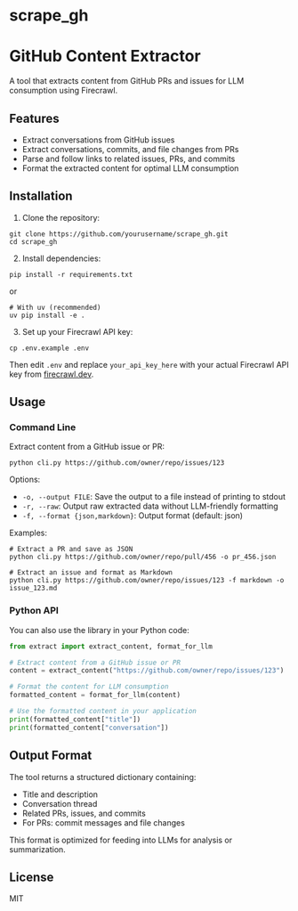 # scrape_gh

# GitHub Content Extractor

A tool that extracts content from GitHub PRs and issues for LLM consumption using Firecrawl.

## Features

- Extract conversations from GitHub issues
- Extract conversations, commits, and file changes from PRs
- Parse and follow links to related issues, PRs, and commits
- Format the extracted content for optimal LLM consumption

## Installation

1. Clone the repository:
```
git clone https://github.com/yourusername/scrape_gh.git
cd scrape_gh
```

2. Install dependencies:
```
pip install -r requirements.txt
```
or
```
# With uv (recommended)
uv pip install -e .
```

3. Set up your Firecrawl API key:
```
cp .env.example .env
```
Then edit `.env` and replace `your_api_key_here` with your actual Firecrawl API key from [firecrawl.dev](https://firecrawl.dev).

## Usage

### Command Line

Extract content from a GitHub issue or PR:

```
python cli.py https://github.com/owner/repo/issues/123
```

Options:
- `-o, --output FILE`: Save the output to a file instead of printing to stdout
- `-r, --raw`: Output raw extracted data without LLM-friendly formatting
- `-f, --format {json,markdown}`: Output format (default: json)

Examples:

```
# Extract a PR and save as JSON
python cli.py https://github.com/owner/repo/pull/456 -o pr_456.json

# Extract an issue and format as Markdown
python cli.py https://github.com/owner/repo/issues/123 -f markdown -o issue_123.md
```

### Python API

You can also use the library in your Python code:

```python
from extract import extract_content, format_for_llm

# Extract content from a GitHub issue or PR
content = extract_content("https://github.com/owner/repo/issues/123")

# Format the content for LLM consumption
formatted_content = format_for_llm(content)

# Use the formatted content in your application
print(formatted_content["title"])
print(formatted_content["conversation"])
```

## Output Format

The tool returns a structured dictionary containing:
- Title and description
- Conversation thread
- Related PRs, issues, and commits
- For PRs: commit messages and file changes

This format is optimized for feeding into LLMs for analysis or summarization.

## License

MIT